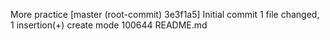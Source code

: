 More practice
[master (root-commit) 3e3f1a5] Initial commit
 1 file changed, 1 insertion(+)
 create mode 100644 README.md
